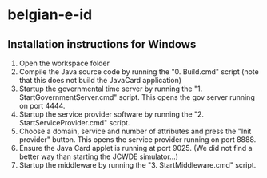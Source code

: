 # belgian-e-id

## Installation instructions for Windows

1. Open the workspace folder
2. Compile the Java source code by running the "0. Build.cmd" script (note that this does not build the JavaCard application)
3. Startup the governmental time server by running the "1. StartGovernmentServer.cmd" script. This opens the gov server running on port 4444.
4. Startup the service provider software by running the "2. StartServiceProvider.cmd" script. 
5. Choose a domain, service and number of attributes and press the "Init provider" button. This opens the service provider running on port 8888.
6. Ensure the Java Card applet is running at port 9025. (We did not find a better way than starting the JCWDE simulator...)
7. Startup the middleware by running the "3. StartMiddleware.cmd" script. 

